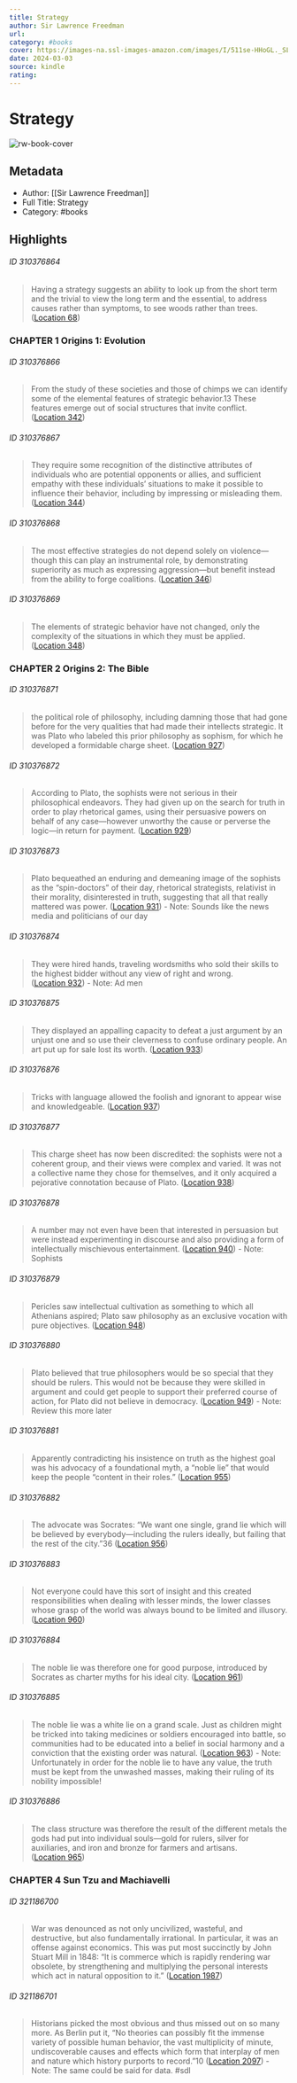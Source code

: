 ```yaml
---
title: Strategy
author: Sir Lawrence Freedman
url: 
category: #books
cover: https://images-na.ssl-images-amazon.com/images/I/511se-HHoGL._SL200_.jpg
date: 2024-03-03
source: kindle
rating:
---
```

# Strategy

![rw-book-cover](https://images-na.ssl-images-amazon.com/images/I/511se-HHoGL._SL200_.jpg)

## Metadata
- Author: [[Sir Lawrence Freedman]]
- Full Title: Strategy
- Category: #books

## Highlights
###### ID 310376864
> Having a strategy suggests an ability to look up from the short term and the trivial to view the long term and the essential, to address causes rather than symptoms, to see woods rather than trees. ([Location 68](https://readwise.io/to_kindle?action=open&asin=B00F3D4IVG&location=68))
    
### CHAPTER 1 Origins 1: Evolution
###### ID 310376866
> From the study of these societies and those of chimps we can identify some of the elemental features of strategic behavior.13 These features emerge out of social structures that invite conflict. ([Location 342](https://readwise.io/to_kindle?action=open&asin=B00F3D4IVG&location=342))
    
###### ID 310376867
> They require some recognition of the distinctive attributes of individuals who are potential opponents or allies, and sufficient empathy with these individuals’ situations to make it possible to influence their behavior, including by impressing or misleading them. ([Location 344](https://readwise.io/to_kindle?action=open&asin=B00F3D4IVG&location=344))
    
###### ID 310376868
> The most effective strategies do not depend solely on violence—though this can play an instrumental role, by demonstrating superiority as much as expressing aggression—but benefit instead from the ability to forge coalitions. ([Location 346](https://readwise.io/to_kindle?action=open&asin=B00F3D4IVG&location=346))
    
###### ID 310376869
> The elements of strategic behavior have not changed, only the complexity of the situations in which they must be applied. ([Location 348](https://readwise.io/to_kindle?action=open&asin=B00F3D4IVG&location=348))
    
### CHAPTER 2 Origins 2: The Bible
###### ID 310376871
> the political role of philosophy, including damning those that had gone before for the very qualities that had made their intellects strategic. It was Plato who labeled this prior philosophy as sophism, for which he developed a formidable charge sheet. ([Location 927](https://readwise.io/to_kindle?action=open&asin=B00F3D4IVG&location=927))
    
###### ID 310376872
> According to Plato, the sophists were not serious in their philosophical endeavors. They had given up on the search for truth in order to play rhetorical games, using their persuasive powers on behalf of any case—however unworthy the cause or perverse the logic—in return for payment. ([Location 929](https://readwise.io/to_kindle?action=open&asin=B00F3D4IVG&location=929))
    
###### ID 310376873
> Plato bequeathed an enduring and demeaning image of the sophists as the “spin-doctors” of their day, rhetorical strategists, relativist in their morality, disinterested in truth, suggesting that all that really mattered was power. ([Location 931](https://readwise.io/to_kindle?action=open&asin=B00F3D4IVG&location=931))
    - Note: Sounds like the news media and politicians of our day
    
###### ID 310376874
> They were hired hands, traveling wordsmiths who sold their skills to the highest bidder without any view of right and wrong. ([Location 932](https://readwise.io/to_kindle?action=open&asin=B00F3D4IVG&location=932))
    - Note: Ad men
    
###### ID 310376875
> They displayed an appalling capacity to defeat a just argument by an unjust one and so use their cleverness to confuse ordinary people. An art put up for sale lost its worth. ([Location 933](https://readwise.io/to_kindle?action=open&asin=B00F3D4IVG&location=933))
    
###### ID 310376876
> Tricks with language allowed the foolish and ignorant to appear wise and knowledgeable. ([Location 937](https://readwise.io/to_kindle?action=open&asin=B00F3D4IVG&location=937))
    
###### ID 310376877
> This charge sheet has now been discredited: the sophists were not a coherent group, and their views were complex and varied. It was not a collective name they chose for themselves, and it only acquired a pejorative connotation because of Plato. ([Location 938](https://readwise.io/to_kindle?action=open&asin=B00F3D4IVG&location=938))
    
###### ID 310376878
> A number may not even have been that interested in persuasion but were instead experimenting in discourse and also providing a form of intellectually mischievous entertainment. ([Location 940](https://readwise.io/to_kindle?action=open&asin=B00F3D4IVG&location=940))
    - Note: Sophists
    
###### ID 310376879
> Pericles saw intellectual cultivation as something to which all Athenians aspired; Plato saw philosophy as an exclusive vocation with pure objectives. ([Location 948](https://readwise.io/to_kindle?action=open&asin=B00F3D4IVG&location=948))
    
###### ID 310376880
> Plato believed that true philosophers would be so special that they should be rulers. This would not be because they were skilled in argument and could get people to support their preferred course of action, for Plato did not believe in democracy. ([Location 949](https://readwise.io/to_kindle?action=open&asin=B00F3D4IVG&location=949))
    - Note: Review this more later
    
###### ID 310376881
> Apparently contradicting his insistence on truth as the highest goal was his advocacy of a foundational myth, a “noble lie” that would keep the people “content in their roles.” ([Location 955](https://readwise.io/to_kindle?action=open&asin=B00F3D4IVG&location=955))
    
###### ID 310376882
> The advocate was Socrates: “We want one single, grand lie which will be believed by everybody—including the rulers ideally, but failing that the rest of the city.”36 ([Location 956](https://readwise.io/to_kindle?action=open&asin=B00F3D4IVG&location=956))
    
###### ID 310376883
> Not everyone could have this sort of insight and this created responsibilities when dealing with lesser minds, the lower classes whose grasp of the world was always bound to be limited and illusory. ([Location 960](https://readwise.io/to_kindle?action=open&asin=B00F3D4IVG&location=960))
    
###### ID 310376884
> The noble lie was therefore one for good purpose, introduced by Socrates as charter myths for his ideal city. ([Location 961](https://readwise.io/to_kindle?action=open&asin=B00F3D4IVG&location=961))
    
###### ID 310376885
> The noble lie was a white lie on a grand scale. Just as children might be tricked into taking medicines or soldiers encouraged into battle, so communities had to be educated into a belief in social harmony and a conviction that the existing order was natural. ([Location 963](https://readwise.io/to_kindle?action=open&asin=B00F3D4IVG&location=963))
    - Note: Unfortunately in order for the noble lie to have any value, the truth must be kept from the unwashed masses, making their ruling of its nobility impossible!
    
###### ID 310376886
> The class structure was therefore the result of the different metals the gods had put into individual souls—gold for rulers, silver for auxiliaries, and iron and bronze for farmers and artisans. ([Location 965](https://readwise.io/to_kindle?action=open&asin=B00F3D4IVG&location=965))
    
### CHAPTER 4 Sun Tzu and Machiavelli
###### ID 321186700
> War was denounced as not only uncivilized, wasteful, and destructive, but also fundamentally irrational. In particular, it was an offense against economics. This was put most succinctly by John Stuart Mill in 1848: “It is commerce which is rapidly rendering war obsolete, by strengthening and multiplying the personal interests which act in natural opposition to it.” ([Location 1987](https://readwise.io/to_kindle?action=open&asin=B00F3D4IVG&location=1987))
    
###### ID 321186701
> Historians picked the most obvious and thus missed out on so many more. As Berlin put it, “No theories can possibly fit the immense variety of possible human behavior, the vast multiplicity of minute, undiscoverable causes and effects which form that interplay of men and nature which history purports to record.”10 ([Location 2097](https://readwise.io/to_kindle?action=open&asin=B00F3D4IVG&location=2097))
    - Note: The same could be said for data. #sdl
    
